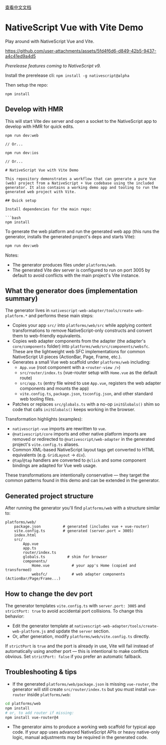 <!-- 快速跳转：查看中文文档 -->
[查看中文文档](README.zh-CN.md)

# NativeScript Vue with Vite Demo

Play around with NativeScript Vue and Vite.

https://github.com/user-attachments/assets/5fd4f6d6-d849-42b5-9437-a4c41ed9a4d5

*Prerelease features coming to NativeScript v9.*

Install the prerelease cli: `npm install -g nativescript@alpha`

Then setup the repo:
```
npm install
```

## Develop with HMR

This will start Vite dev server and open a socket to the NativeScript app to develop with HMR for quick edits.

```
npm run dev:web

// Or...

npm run dev:ios

// Or...

# NativeScript Vue with Vite Demo

This repository demonstrates a workflow that can generate a pure Vue (web) project from a NativeScript + Vue codebase using the included generator. It also contains a working demo app and tooling to run the generated web project with Vite.

## Quick setup

Install dependencies for the main repo:

```bash
npm install
```

To generate the web platform and run the generated web app (this runs the generator, installs the generated project's deps and starts Vite):

```bash
npm run dev:web
```

Notes:
- The generator produces files under `platforms/web`.
- The generated Vite dev server is configured to run on port 3005 by default to avoid conflicts with the main project's Vite instance.

## What the generator does (implementation summary)

The generator lives in `nativescript-web-adapter/tools/create-web-platform.*` and performs these main steps:

- Copies your app `src/` into `platforms/web/src` while applying content transformations to remove NativeScript-only constructs and convert them to web-friendly equivalents.
- Copies web adapter components from the adapter (the adapter's `core/components` folder) into `platforms/web/src/components/websfc`. These are the lightweight web SFC implementations for common NativeScript UI pieces (ActionBar, Page, Frame, etc.).
- Generates a small Vue web scaffold under `platforms/web` including:
	- `App.vue` (root component with a `<router-view />`)
	- `src/router/index.ts` (vue-router setup with `Home.vue` as the default route)
	- `src/app.ts` (entry file wired to use `App.vue`, registers the web adapter components and mounts the app)
	- `vite.config.ts`, `package.json`, `tsconfig.json`, and other standard web tooling files.
- Patches or replaces `src/globals.ts` with a no-op `initGlobals()` shim so code that calls `initGlobals()` keeps working in the browser.

Transformation highlights (examples):

- `nativescript-vue` imports are rewritten to `vue`.
- `@nativescript/core` imports and other native platform imports are removed or redirected to `@nativescript/web-adapter` in the generated project's `vite.config.ts` aliases.
- Common XML-based NativeScript layout tags get converted to HTML equivalents (e.g. `GridLayout` -> `div`).
- `@tap`/`@tap` handlers are converted to `@click` and some component bindings are adapted for Vue web usage.

These transformations are intentionally conservative — they target the common patterns found in this demo and can be extended in the generator.

## Generated project structure

After running the generator you'll find `platforms/web` with a structure similar to:

```
platforms/web/
	package.json          # generated (includes vue + vue-router)
	vite.config.ts        # generated (server.port = 3005)
	index.html
	src/
		App.vue
		app.ts
		router/index.ts
		globals.ts          # shim for browser
		components/
			Home.vue          # your app's Home (copied and transformed)
			websfc/           # web adapter components (ActionBar/Page/Frame...)
```

## How to change the dev port

The generator templates `vite.config.ts` with `server.port: 3005` and `strictPort: true` to avoid accidental port collisions. To change this behavior:

- Edit the generator template at `nativescript-web-adapter/tools/create-web-platform.js` and update the `server` section.
- Or, after generation, modify `platforms/web/vite.config.ts` directly.

If `strictPort` is `true` and the port is already in use, Vite will fail instead of automatically using another port — this is intentional to make conflicts obvious. Set `strictPort: false` if you prefer an automatic fallback.

## Troubleshooting & tips

- If the generated `platforms/web/package.json` is missing `vue-router`, the generator will still create `src/router/index.ts` but you must install `vue-router` inside `platforms/web`:

```bash
cd platforms/web
npm install
# or, to add router if missing:
npm install vue-router@4
```

- The generator aims to produce a working web scaffold for typical app code. If your app uses advanced NativeScript APIs or heavy native-only logic, manual adjustments may be required in the generated code.

